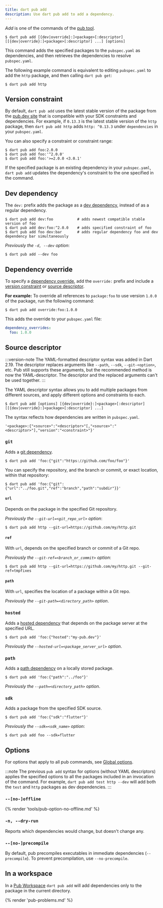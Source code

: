 ```yaml
---
title: dart pub add
description: Use dart pub add to add a dependency.
---
```


_Add_ is one of the commands of the [pub tool](/tools/pub/cmd).

```plaintext
$ dart pub add [{dev|override}:]<package>[:descriptor] [[{dev|override}:]<package>[:descriptor] ...] [options]
```

This command adds the specified packages to the `pubspec.yaml` as dependencies,
and then retrieves the dependencies to resolve `pubspec.yaml`.

The following example command is equivalent to
editing `pubspec.yaml` to add the `http` package,
and then calling `dart pub get`:

```console
$ dart pub add http
```

## Version constraint

By default, `dart pub add` uses the
latest stable version of the package from the [pub.dev site]({{site.pub}})
that is compatible with your SDK constraints and dependencies.
For example, if `0.13.3` is the latest stable version of the `http` package,
then `dart pub add http` adds `http: ^0.13.3`
under `dependencies` in your `pubspec.yaml`.

You can also specify a constraint or constraint range:

```console
$ dart pub add foo:2.0.0
$ dart pub add foo:'^2.0.0'
$ dart pub add foo:'>=2.0.0 <3.0.1'
```

If the specified package is an existing dependency in your `pubspec.yaml`,
`dart pub add` updates the dependency's constraint
to the one specified in the command.

## Dev dependency

The `dev:` prefix adds the package as a [dev dependency][],
instead of as a regular dependency.

[dev dependency]: /tools/pub/dependencies#dev-dependencies

```console
$ dart pub add dev:foo           # adds newest compatible stable version of foo
$ dart pub add dev:foo:^2.0.0    # adds specified constraint of foo
$ dart pub add foo dev:bar       # adds regular dependency foo and dev dependency bar simultaneously
```

_Previously the `-d, --dev` option_:

```console
$ dart pub add --dev foo
```

## Dependency override

To specify a [dependency override][], add the `override:` prefix and
include a [version constraint](#version-constraint) or
[source descriptor](#source-descriptor).

[dependency override]: /tools/pub/dependencies#dependency-overrides

**For example:** To override all references to `package:foo`
to use version `1.0.0` of the package,
run the following command:

```console
$ dart pub add override:foo:1.0.0
```

This adds the override to your `pubspec.yaml` file:

```yaml
dependency_overrides:
  foo: 1.0.0
```

## Source descriptor

:::version-note
The YAML-formatted descriptor syntax was added in Dart 2.19.
The descriptor replaces arguments like
`--path`, `--sdk`, `--git-<option>`, etc.
Pub still supports these arguments, but
the recommended method is now the YAML-descriptor.
The descriptor and the replaced arguments can't be used together.
:::

The YAML descriptor syntax allows you to add 
multiple packages from different sources, and 
apply different options and constraints to each.

```plaintext
$ dart pub add [options] [{dev|override}:]<package>[:descriptor] [[{dev|override}:]<package>[:descriptor] ...]
```

The syntax reflects how dependencies are written in `pubspec.yaml`.

```plaintext
'<package>:{"<source>":"<descriptor>"[,"<source>":"<descriptor>"],"version":"<constraint>"}'
```

### `git`

Adds a [git dependency](/tools/pub/dependencies#git-packages).

```console
$ dart pub add 'foo:{"git":"https://github.com/foo/foo"}'
```

You can specify the repository, and the branch or commit, or exact location,
within that repository:

```console
$ dart pub add 'foo:{"git":{"url":"../foo.git","ref":"branch","path":"subdir"}}'
```

#### `url`

Depends on the package in the specified Git repository.

_Previously the `--git-url=<git_repo_url>` option_:

```console
$ dart pub add http --git-url=https://github.com/my/http.git
```

#### `ref`

With `url`, depends on the specified branch or commit of a Git repo.

_Previously the `--git-ref=<branch_or_commit>` option_:

```console
$ dart pub add http --git-url=https://github.com/my/http.git --git-ref=tmpfixes
```

#### `path`

With `url`, specifies the location of a package within a Git repo.

_Previously the `--git-path=<directory_path>` option_.

### `hosted`

Adds a [hosted dependency][] that depends on
the package server at the specified URL.

```console
$ dart pub add 'foo:{"hosted":"my-pub.dev"}'
```

_Previously the `--hosted-url=<package_server_url>` option_.

[hosted dependency]: /tools/pub/dependencies#hosted-packages

### `path`

Adds a [path dependency][] on a locally stored package.

```console
$ dart pub add 'foo:{"path":"../foo"}'
```

_Previously the `--path=<directory_path>` option_.

[path dependency]: /tools/pub/dependencies#path-packages

### `sdk`

Adds a package from the specified SDK source.

```console
$ dart pub add 'foo:{"sdk":"flutter"}'
```

_Previously the `--sdk=<sdk_name>` option_:

```console
$ dart pub add foo --sdk=flutter
```

## Options

For options that apply to all pub commands, see
[Global options](/tools/pub/cmd#global-options).

:::note
The previous `pub add` syntax for options
(without YAML descriptors) applies the
specified options to all the packages
included in an invocation of the command.
For example, `dart pub add test http --dev`
will add both the `test` and `http` packages
as dev dependencies.
:::

### `--[no-]offline`

{% render 'tools/pub-option-no-offline.md' %}

### `-n, --dry-run`

Reports which dependencies would change,
but doesn't change any.

### `--[no-]precompile`

By default, pub precompiles executables
in immediate dependencies (`--precompile`).
To prevent precompilation, use `--no-precompile`.

## In a workspace

In a [Pub Workspace](/guides/packages#workspaces) `dart pub add` will add
dependencies only to the package in the current directory.

{% render 'pub-problems.md' %}
